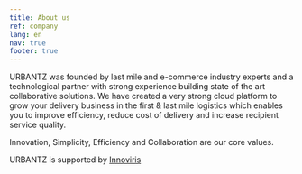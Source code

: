 ```yaml
---
title: About us
ref: company
lang: en
nav: true
footer: true
---
```


URBANTZ was founded by last mile and e-commerce industry experts and a technological partner with strong experience building state of the art collaborative solutions. We have created a very strong cloud platform to grow your delivery business in the first & last mile logistics which enables you to improve efficiency, reduce cost of delivery and increase recipient service quality.

Innovation, Simplicity, Efficiency and Collaboration are our core values.

URBANTZ is supported by [Innoviris](http://www.innoviris.be/)